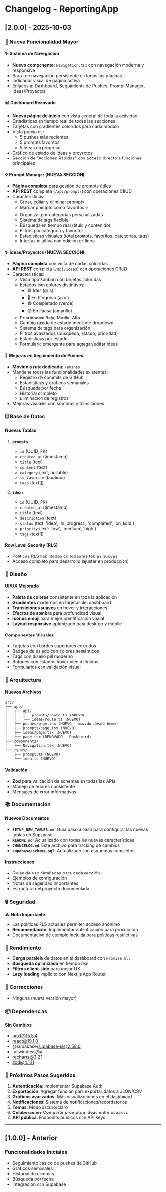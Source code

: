# Changelog - ReportingApp

## [2.0.0] - 2025-10-03

### 🎉 Nueva Funcionalidad Mayor

#### ✨ Sistema de Navegación
- **Nuevo componente**: `Navigation.tsx` con navegación moderna y responsive
- Barra de navegación persistente en todas las páginas
- Indicador visual de página activa
- Enlaces a: Dashboard, Seguimiento de Pushes, Prompt Manager, Ideas/Proyectos

#### 📊 Dashboard Renovado
- **Nueva página de inicio** con vista general de toda la actividad
- Estadísticas en tiempo real de todas las secciones
- Tarjetas con gradientes coloridos para cada módulo
- Vista previa de:
  - 5 pushes más recientes
  - 5 prompts favoritos
  - 5 ideas en progreso
- Gráfico de estado de ideas y proyectos
- Sección de "Acciones Rápidas" con acceso directo a funciones principales

#### 💡 Prompt Manager (NUEVA SECCIÓN)
- **Página completa** para gestión de prompts útiles
- **API REST** completa (`/api/prompts`) con operaciones CRUD
- Características:
  - Crear, editar y eliminar prompts
  - Marcar prompts como favoritos ⭐
  - Organizar por categorías personalizadas
  - Sistema de tags flexible
  - Búsqueda en tiempo real (título y contenido)
  - Filtros por categoría y favoritos
  - Estadísticas visuales (total prompts, favoritos, categorías, tags)
  - Interfaz intuitiva con edición en línea

#### ✨ Ideas/Proyectos (NUEVA SECCIÓN)
- **Página completa** con vista de cartas coloridas
- **API REST** completa (`/api/ideas`) con operaciones CRUD
- Características:
  - Vista tipo Kanban con tarjetas coloridas
  - Estados con colores distintivos:
    - 🟦 Idea (gris)
    - 🔵 En Progreso (azul)
    - 🟢 Completado (verde)
    - 🟡 En Pausa (amarillo)
  - Prioridades: Baja, Media, Alta
  - Cambio rápido de estado mediante dropdown
  - Sistema de tags para organización
  - Filtros avanzados (búsqueda, estado, prioridad)
  - Estadísticas por estado
  - Formulario emergente para agregar/editar ideas

#### 🚀 Mejoras en Seguimiento de Pushes
- **Movido a ruta dedicada**: `/pushes`
- Mantiene todas las funcionalidades existentes:
  - Registro de commits de GitHub
  - Estadísticas y gráficos semanales
  - Búsqueda por fecha
  - Historial completo
  - Eliminación de registros
- Mejoras visuales con sombras y transiciones

### 🗄️ Base de Datos

#### Nuevas Tablas
1. **`prompts`**
   - `id` (UUID, PK)
   - `created_at` (timestamp)
   - `title` (text)
   - `content` (text)
   - `category` (text, nullable)
   - `is_favorite` (boolean)
   - `tags` (text[])

2. **`ideas`**
   - `id` (UUID, PK)
   - `created_at` (timestamp)
   - `title` (text)
   - `description` (text)
   - `status` (text: 'idea', 'in_progress', 'completed', 'on_hold')
   - `priority` (text: 'low', 'medium', 'high')
   - `tags` (text[])

#### Row Level Security (RLS)
- Políticas RLS habilitadas en todas las tablas nuevas
- Acceso completo para desarrollo (ajustar en producción)

### 🎨 Diseño

#### UI/UX Mejorado
- **Paleta de colores** consistente en toda la aplicación
- **Gradientes** modernos en tarjetas del dashboard
- **Transiciones suaves** en hover y interacciones
- **Efectos de sombra** para profundidad visual
- **Iconos emoji** para mejor identificación visual
- **Layout responsive** optimizado para desktop y mobile

#### Componentes Visuales
- Tarjetas con bordes superiores coloridos
- Badges de estado con colores semánticos
- Tags con diseño pill moderno
- Botones con estados hover bien definidos
- Formularios con validación visual

### 🔧 Arquitectura

#### Nuevos Archivos
```
src/
├── app/
│   ├── api/
│   │   ├── prompts/route.ts (NUEVO)
│   │   └── ideas/route.ts (NUEVO)
│   ├── pushes/page.tsx (NUEVO - movido desde home)
│   ├── prompts/page.tsx (NUEVO)
│   ├── ideas/page.tsx (NUEVO)
│   └── page.tsx (RENOVADO - Dashboard)
├── components/
│   └── Navigation.tsx (NUEVO)
└── types/
    ├── prompt.ts (NUEVO)
    └── idea.ts (NUEVO)
```

#### Validación
- **Zod** para validación de schemas en todas las APIs
- Manejo de errores consistente
- Mensajes de error informativos

### 📚 Documentación

#### Nuevos Documentos
- **`SETUP_NEW_TABLES.md`**: Guía paso a paso para configurar las nuevas tablas en Supabase
- **`README.md`**: Actualizado con todas las nuevas características
- **`CHANGELOG.md`**: Este archivo para tracking de cambios
- **`supabase/schema.sql`**: Actualizado con esquemas completos

#### Instrucciones
- Guías de uso detalladas para cada sección
- Ejemplos de configuración
- Notas de seguridad importantes
- Estructura del proyecto documentada

### 🔒 Seguridad

⚠️ **Nota Importante**: 
- Las políticas RLS actuales permiten acceso anónimo
- **Recomendación**: Implementar autenticación para producción
- Documentación de ejemplo incluida para políticas restrictivas

### 🚀 Rendimiento

- **Carga paralela** de datos en el dashboard con `Promise.all`
- **Búsqueda optimizada** en tiempo real
- **Filtros client-side** para mejor UX
- **Lazy loading** implícito con Next.js App Router

### 🐛 Correcciones

- Ninguna (nueva versión mayor)

### 📦 Dependencias

#### Sin Cambios
- next@15.5.4
- react@19.1.0
- @supabase/supabase-js@2.58.0
- tailwindcss@4
- recharts@3.2.1
- zod@4.1.11

### 🎯 Próximos Pasos Sugeridos

1. **Autenticación**: Implementar Supabase Auth
2. **Exportación**: Agregar función para exportar datos a JSON/CSV
3. **Gráficos avanzados**: Más visualizaciones en el dashboard
4. **Notificaciones**: Sistema de notificaciones/recordatorios
5. **Temas**: Modo oscuro/claro
6. **Colaboración**: Compartir prompts e ideas entre usuarios
7. **API pública**: Endpoints públicos con API keys

---

## [1.0.0] - Anterior

### Funcionalidades Iniciales
- Seguimiento básico de pushes de GitHub
- Gráficos semanales
- Historial de commits
- Búsqueda por fecha
- Integración con Supabase

